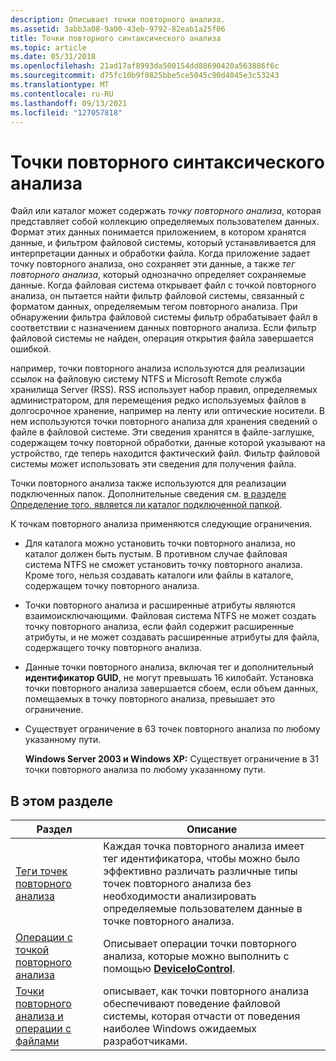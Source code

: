 ```yaml
---
description: Описывает точки повторного анализа.
ms.assetid: 3abb3a08-9a00-43eb-9792-82eab1a25f06
title: Точки повторного синтаксического анализа
ms.topic: article
ms.date: 05/31/2018
ms.openlocfilehash: 21ad17af8993da500154dd88690420a563886f6c
ms.sourcegitcommit: d75fc10b9f0825bbe5ce5045c90d4045e3c53243
ms.translationtype: MT
ms.contentlocale: ru-RU
ms.lasthandoff: 09/13/2021
ms.locfileid: "127057818"
---
```

# <a name="reparse-points"></a>Точки повторного синтаксического анализа

Файл или каталог может содержать *точку повторного анализа*, которая представляет собой коллекцию определяемых пользователем данных. Формат этих данных понимается приложением, в котором хранятся данные, и фильтром файловой системы, который устанавливается для интерпретации данных и обработки файла. Когда приложение задает точку повторного анализа, оно сохраняет эти данные, а также *тег повторного анализа*, который однозначно определяет сохраняемые данные. Когда файловая система открывает файл с точкой повторного анализа, он пытается найти фильтр файловой системы, связанный с форматом данных, определяемым тегом повторного анализа. При обнаружении фильтра файловой системы фильтр обрабатывает файл в соответствии с назначением данных повторного анализа. Если фильтр файловой системы не найден, операция открытия файла завершается ошибкой.

например, точки повторного анализа используются для реализации ссылок на файловую систему NTFS и Microsoft Remote служба хранилища Server (RSS). RSS использует набор правил, определяемых администратором, для перемещения редко используемых файлов в долгосрочное хранение, например на ленту или оптические носители. В нем используются точки повторного анализа для хранения сведений о файле в файловой системе. Эти сведения хранятся в файле-заглушке, содержащем точку повторной обработки, данные которой указывают на устройство, где теперь находится фактический файл. Фильтр файловой системы может использовать эти сведения для получения файла.

Точки повторного анализа также используются для реализации подключенных папок. Дополнительные сведения см. [в разделе Определение того, является ли каталог подключенной папкой](determining-whether-a-directory-is-a-volume-mount-point.md).

К точкам повторного анализа применяются следующие ограничения.

-   Для каталога можно установить точки повторного анализа, но каталог должен быть пустым. В противном случае файловая система NTFS не сможет установить точку повторного анализа. Кроме того, нельзя создавать каталоги или файлы в каталоге, содержащем точку повторного анализа.
-   Точки повторного анализа и расширенные атрибуты являются взаимоисключающими. Файловая система NTFS не может создать точку повторного анализа, если файл содержит расширенные атрибуты, и не может создавать расширенные атрибуты для файла, содержащего точку повторного анализа.
-   Данные точки повторного анализа, включая тег и дополнительный **идентификатор GUID**, не могут превышать 16 килобайт. Установка точки повторного анализа завершается сбоем, если объем данных, помещаемых в точку повторного анализа, превышает это ограничение.
-   Существует ограничение в 63 точек повторного анализа по любому указанному пути.

    **Windows Server 2003 и Windows XP:** Существует ограничение в 31 точки повторного анализа по любому указанному пути.

## <a name="in-this-section"></a>В этом разделе



| Раздел                                                                                   | Описание                                                                                                                                                                                                        |
|-----------------------------------------------------------------------------------------|--------------------------------------------------------------------------------------------------------------------------------------------------------------------------------------------------------------------|
| [Теги точек повторного анализа](reparse-point-tags.md)<br/>                                 | Каждая точка повторного анализа имеет тег идентификатора, чтобы можно было эффективно различать различные типы точек повторного анализа без необходимости анализировать определяемые пользователем данные в точке повторного анализа.<br/> |
| [Операции с точкой повторного анализа](reparse-point-operations.md)<br/>                     | Описывает операции точки повторного анализа, которые можно выполнить с помощью [**DeviceIoControl**](/windows/desktop/api/ioapiset/nf-ioapiset-deviceiocontrol).<br/>                                                                                       |
| [Точки повторного анализа и операции с файлами](reparse-points-and-file-operations.md)<br/> | описывает, как точки повторного анализа обеспечивают поведение файловой системы, которая отчасти от поведения наиболее Windows ожидаемых разработчиками.<br/>                                                                                     |



 

 


